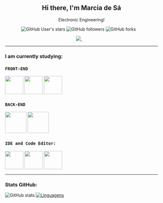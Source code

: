 
<p align="center">
 <h2 align="center">Hi there, I'm Marcia de Sá</h2>
  <p align="center">Electronic Engineering!</p>
</p>


<p align='center'>
  <img alt="GitHub User's stars" src="https://img.shields.io/github/stars/mdsds-elt?style=social"> 
  <img alt="GitHub followers" src="https://img.shields.io/github/followers/mdsds-elt?style=social">
 <img alt="GitHub forks" src="https://img.shields.io/github/forks/mdsds-elt/mdsds-elt?style=social">
</a>&nbsp;&nbsp;&nbsp;&nbsp;

  <p align='center'>
  <a href="https://www.linkedin.com/in/mdsds/"><img src="https://img.shields.io/badge/linkedin-%230077B5.svg?&style=for-the-badge&logo=linkedin&logoColor=white" />
   </a>&nbsp;&nbsp;&nbsp;&nbsp;

 <hr>
 
 ### I am currently studying: 
 ### `FRONT-END` 

 <img src="https://user-images.githubusercontent.com/81829451/130018716-120a92b7-3502-4525-9f08-fba8bbbf0d97.png" width="60" height="60"> <img src="https://user-images.githubusercontent.com/81829451/130375168-809a4404-7b9c-4833-b21c-8779b73ee687.png" width="60" height="60"> <img src="https://cdn.jsdelivr.net/gh/devicons/devicon/icons/latex/latex-original.svg" width="60" height="60">
          



### `BACK-END`

<img src="https://user-images.githubusercontent.com/81829451/130018591-40c76b59-e920-4d57-85dc-6e369f22becd.png" width="70" height="70"> <img src="https://cdn.jsdelivr.net/gh/devicons/devicon/icons/c/c-original.svg" width="70" height="70"> 

### `IDE and Code Editor:`

<img src="https://cdn.jsdelivr.net/gh/devicons/devicon/icons/vscode/vscode-original.svg" width="60" height="60" >  <img src="https://cdn.jsdelivr.net/gh/devicons/devicon/icons/jupyter/jupyter-original-wordmark.svg" width="60" height="60"> <img src="https://cdn.jsdelivr.net/gh/devicons/devicon/icons/arduino/arduino-original-wordmark.svg" width="60" height="60">
          
          
          
          

<hr>


### Stats GitHub:

![GitHub stats](https://github-readme-stats.vercel.app/api/?username=mdsds-elt&show_icons=true&title_color=fff&icon_color=79ff97&text_color=9f9f9f&bg_color=151515)
[![Linguagens](https://github-readme-stats.vercel.app/api/top-langs/?username=mdsds-elt&layout=compact&title_color=fff&icon_color=79ff97&text_color=9f9f9f&bg_color=151515)](https://github.com/mdsds-elt)




